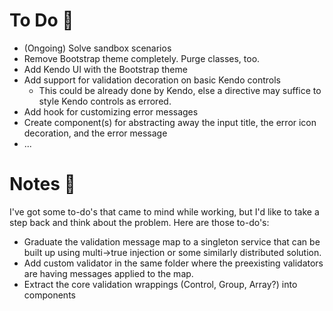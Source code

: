 # To Do 📃
- (Ongoing) Solve sandbox scenarios
- Remove Bootstrap theme completely. Purge classes, too.
- Add Kendo UI with the Bootstrap theme
- Add support for validation decoration on basic Kendo controls
  - This could be already done by Kendo, else a directive may suffice to style Kendo controls as errored.
- Add hook for customizing error messages
- Create component(s) for abstracting away the input title, the error icon decoration, and the error message
- ...


# Notes 📝
I've got some to-do's that came to mind while working, but I'd like to take a step back and think about the problem. Here are those to-do's:
- Graduate the validation message map to a singleton service that can be built up using multi->true injection or some similarly distributed solution.
- Add custom validator in the same folder where the preexisting validators are having messages applied to the map.
- Extract the core validation wrappings (Control, Group, Array?) into components

